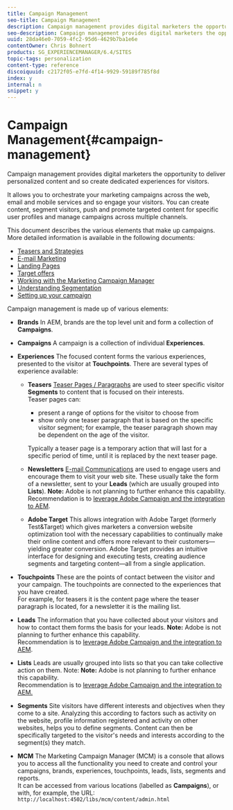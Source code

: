 ```yaml
---
title: Campaign Management
seo-title: Campaign Management
description: Campaign management provides digital marketers the opportunity to deliver personalized content and so create dedicated experiences for visitors. It allows you to orchestrate your marketing campaigns across the web, email and mobile services and so engage your visitors.
seo-description: Campaign management provides digital marketers the opportunity to deliver personalized content and so create dedicated experiences for visitors. It allows you to orchestrate your marketing campaigns across the web, email and mobile services and so engage your visitors.
uuid: 28da46e0-7059-4fc2-95d6-4629b7ba1e6e
contentOwner: Chris Bohnert
products: SG_EXPERIENCEMANAGER/6.4/SITES
topic-tags: personalization
content-type: reference
discoiquuid: c2172f05-e7fd-4f14-9929-59189f785f8d
index: y
internal: n
snippet: y
---
```


# Campaign Management{#campaign-management}

Campaign management provides digital marketers the opportunity to deliver personalized content and so create dedicated experiences for visitors.

It allows you to orchestrate your marketing campaigns across the web, email and mobile services and so engage your visitors. You can create content, segment visitors, push and promote targeted content for specific user profiles and manage campaigns across multiple channels.

This document describes the various elements that make up campaigns. More detailed information is available in the following documents:

* [Teasers and Strategies](../../../sites/classic-ui-authoring/using/classic-personalization-campaigns-teasers-strategy.md)
* [E-mail Marketing](../../../sites/classic-ui-authoring/using/classic-personalization-campaigns-email.md)
* [Landing Pages](../../../sites/classic-ui-authoring/using/classic-personalization-campaigns-landingpage.md)
* [Target offers](../../../sites/classic-ui-authoring/using/classic-personalization-campaigns-target-offers.md)
* [Working with the Marketing Campaign Manager](../../../sites/classic-ui-authoring/using/classic-personalization-campaigns-mktg-manager.md)
* [Understanding Segmentation](../../../sites/classic-ui-authoring/using/classic-personalization-campaigns-segmentation.md)
* [Setting up your campaign](../../../sites/classic-ui-authoring/using/classic-personalization-campaigns-setting-up-your.md)

Campaign management is made up of various elements:

* **Brands** 
  In AEM, brands are the top level unit and form a collection of **Campaigns**.

* **Campaigns** 
  A campaign is a collection of individual **Experiences**.

* **Experiences** 
  The focused content forms the various experiences, presented to the visitor at **Touchpoints**. There are several types of experience available:

    * **Teasers** 
      [Teaser Pages / Paragraphs](#teasers) are used to steer specific visitor **Segments** to content that is focused on their interests.  
      Teaser pages can:

        * present a range of options for the visitor to choose from
        * show only one teaser paragraph that is based on the specific visitor segment; for example, the teaser paragraph shown may be dependent on the age of the visitor.

      Typically a teaser page is a temporary action that will last for a specific period of time, until it is replaced by the next teaser page.
    
    * **Newsletters** 
      [E-mail Communications](#emailmarketing) are used to engage users and encourage them to visit your web site. These usually take the form of a newsletter, sent to your **Leads** (which are usually grouped into **Lists**). **Note:** Adobe is not planning to further enhance this capability. Recommendation is to [leverage Adobe Campaign and the integration to AEM](../../../sites/administering/using/campaign.md).
    
    * **Adobe Target** 
      This allows integration with Adobe Target (formerly Test&Target) which gives marketers a conversion website optimization tool with the necessary capabilities to continually make their online content and offers more relevant to their customers—yielding greater conversion. Adobe Target provides an intuitive interface for designing and executing tests, creating audience segments and targeting content—all from a single application.

* **Touchpoints** 
  These are the points of contact between the visitor and your campaign. The touchpoints are connected to the experiences that you have created.  
  For example, for teasers it is the content page where the teaser paragraph is located, for a newsletter it is the mailing list.

* **Leads** 
  The information that you have collected about your visitors and how to contact them forms the basis for your leads. **Note:** Adobe is not planning to further enhance this capability.  
  Recommendation is to [leverage Adobe Campaign and the integration to AEM](../../../sites/administering/using/campaign.md).  

* **Lists** 
  Leads are usually grouped into lists so that you can take collective action on them. Note: **Note:** Adobe is not planning to further enhance this capability.  
  Recommendation is to [leverage Adobe Campaign and the integration to AEM.](../../../sites/administering/using/campaign.md)  

* **Segments** 
  Site visitors have different interests and objectives when they come to a site. Analyzing this according to factors such as activity on the website, profile information registered and activity on other websites, helps you to define segments. Content can then be specifically targeted to the visitor's needs and interests according to the segment(s) they match.

* **MCM** 
  The Marketing Campaign Manager (MCM) is a console that allows you to access all the functionality you need to create and control your campaigns, brands, experiences, touchpoints, leads, lists, segments and reports.  
  It can be accessed from various locations (labelled as **Campaigns**), or with, for example, the URL:  
  `http://localhost:4502/libs/mcm/content/admin.html`

